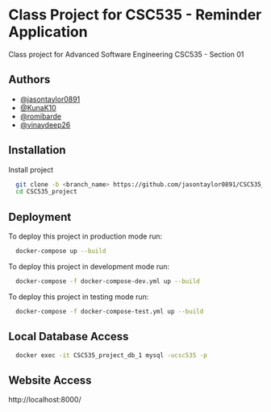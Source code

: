 # Class Project for CSC535 - Reminder Application

Class project for Advanced Software Engineering CSC535 - Section 01 


## Authors

- [@jasontaylor0891](https://www.github.com/jasontaylor0891)
- [@KunaK10](https://www.github.com/KunaK10)
- [@romibarde](https://www.github.com/romibarde)
- [@vinaydeep26](https://www.github.com/vinaydeep26)



## Installation

Install project

```bash
  git clone -b <branch_name> https://github.com/jasontaylor0891/CSC535_project.git
  cd CSC535_project
```
    
## Deployment

To deploy this project in production mode run:

```bash
  docker-compose up --build
```

To deploy this project in development mode run:

```bash
  docker-compose -f docker-compose-dev.yml up --build
```

To deploy this project in testing mode run:

```bash
  docker-compose -f docker-compose-test.yml up --build
```


## Local Database Access

```bash
  docker exec -it CSC535_project_db_1 mysql -ucsc535 -p
```
## Website Access

http://localhost:8000/
